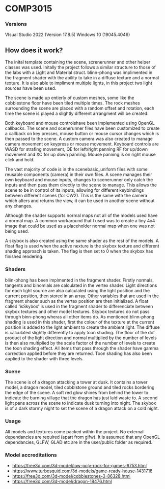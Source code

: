 # COMP3015


### Versions
VIsual Studio 2022 (Version 17.8.5)
Windows 10 (19045.4046)

## How does it work?
The inital template containing the scene, screnerunner and other helper classes was used. Initally the project follows a similar structure to those of the labs with a Light and Material struct. blinn-phong was implimented in the fragment shader with the ability to take in a diffuse texture and a normal texture. It is also able to impliment multiple lights, in this project two light sources have been used.

The scene is made up entierly of custom meshes, some like the cobblestone floor have been tiled multiple times. The rock meshes surrounding the scene are placed with a random offset and rotation, each time the scene is played a slightly different arrangment will be created.

Both keyboard and mouse controlshave been implemented using OpenGL callbacks. The scene and scenerunner files have been customized to create a callback on key presses, mouse button or mouse cursor changes which is then passed to the scene. A custom camera was also created to manage camera movement on keypress or mouse movement. Keyboard controls are WASD for strafing movement, QE for left/right panning RF for up/down movement and XC for up down panning. Mouse panning is on right mouse click and hold.

The vast majority of code is in the scenebasic_uniform files with some reusable components (camera) in their own files. A scene manages their own keyboard and mouse inputs, changes to scenerunner only catch the inputs and then pass them directly to the scene to manage. This allows the scene to be in control of its inputs, allowing for different keybindings between different scenes (for CW2). This is the same with the camera which alters and returns the view, it can be used in another scene without any changes.

Although the shader supports normal maps not all of the models used have a normal map. A common workaround that I used was to create a tiny 4x4 image that could be used as a placeholder normal map when one was not being used.

A skybox is also created using the same shader as the rest of the models. A float flag is used when the active nexture is the skybox texture and different shading approach is taken. The flag is then set to 0 when the skybox has finished rendering.

### Shaders
bliin-phong has been implmented in the fragment shader. Firstly normals, tangents and binomials are calculated in the vertex shader. Light directions for each light source are also calculated using the light position and the current position, then stored in an array. Other variables that are used in the fragment shader such as the vertex position are then initialized. A float called 'isSkybox' is used in the fragment shader to differenciate between skybox textures and other model textures. Skybox textures do not pass through binn-phong wheras all other items do. As mentioned blinn-phong shading is used in this shader, first the colour of the texture at the current position is added to the light ambient to create the ambient light. The diffuse is calculated slightly differently to apply toon shading. The floor of the dot product of the light direction and normal multiplied by the number of levels is then also multiplied by the scale factor of the number of levels to create the toon shading effect. All items that pass through the shader have gamma correction applied before they are returned. Toon shading has also been applied to the shader with three levels.

### Scene
The scene is of a dragon attacking a tower at dusk. It contains a tower model, a dragon model, tiled cobblstone ground and tiled rocks bordering the edge of the scene. A soft red glow shines from behind the tower to indicate the burning village that the dragon has just laid waste to. A second light pans across the scene to indicate dusk turning into night. The skybox is of a dark stormy night to set the scene of a dragon attack on a cold night.

### Usage
All models and textures come packed within the project. No external dependancies are required (apart from glfw). It is assumed that any OpenGL dependancies, GLFW, GLAD etc are in the user/public folder as required.

### Model accreditations

 - https://free3d.com/3d-model/low-poly-rock-for-games-9753.html
 - https://www.turbosquid.com/3d-models/game-ready-house-1431718
 - https://free3d.com/3d-model/cobblestones-3-86328.html
 - https://free3d.com/3d-model/dragon-18476.html



